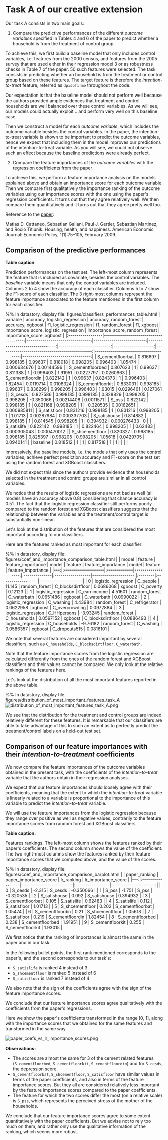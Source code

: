 # Task A of our creative extension

Our task A consists in two main goals:
1. Compare the predictive performances of the different _outcome variables_ specified in Tables 4 and 6 of the paper to predict whether a household is from the treatment of control group.

To achieve this, we first build a baseline model that only includes control variables, i.e. features from the 2000 census, and features from the 2005 survey that are used either in their regression model 3 or as robustness checks in Table 7 of the paper.
50 such features were selected.
The task consists in predicting whether an household is from the treatment or control group based on these features. The target feature is therefore the _intention-to-treat_ feature, referred as `dpisofirme` throughout the code.

Our expectation is that the baseline model should not perform well because the authors provided ample evidences that treatment and control households are well balanced over these control variables. As we will see, our models could actually exploit .. and perform very well on this baseline case.

Then we construct a model for each _outcome variable_, which includes the outcome variable besides the control variables.
In the paper, the intention-to-treat variable is shown to be important to predict the outcome variables, hence we expect that including them in the model improves our predictions of the intention-to-treat variable.
As you will see, we could not observe such an effect because the baseline predictions were already perfect.

2. Compare the feature importances of the _outcome variables_ with the regression coefficients from the paper

To achieve this, we perform a feature importance analysis on the models explained above and obtain an importance score for each outcome variable.
Then we compare first qualitatively the importance ranking of the outcome variables using our importance scores with the one using the paper's regression coefficients.
It turns out that they agree relatively well.
We then compare them quantitatively and it turns out that they agree pretty well too.

Reference to the [paper](https://www.aeaweb.org/articles?id=10.1257/pol.1.1.75):

Matias D. Cattaneo, Sebastian Galiani, Paul J. Gertler, Sebastian Martinez, and Rocio Titiunik. Housing, health, and happiness. American Economic Journal: Economic Policy, 1(1):75–105, February 2009.


## Comparison of the predictive performances

**Table caption**:

Prediction performances on the test set.
The left-most column represents the feature that is included as covariate, besides the control variables.
The _baseline_ variable means that only the control variables are included.
Columns 2 to 4 show the accuracy of each classifier.
Columns 5 to 7 show the F1-score of each classifier.
The 3 right-most columns represent the feature importance associated to the feature mentioned in the first column for each classifier.

%% In datastory, display file: figures/classifiers_performances_table.html
| variable         |   accuracy, logistic_regression |   accuracy, random_forest |   accuracy, xgboost |   f1, logistic_regression |   f1, random_forest |   f1, xgboost |   importance_score, logistic_regression |   importance_score, random_forest |   importance_score, xgboost |
|:-----------------|--------------------------------------:|--------------------------------:|--------------------------:|--------------------------------:|--------------------------:|--------------------:|----------------------------------------------:|----------------------------------------:|----------------------------------:|
| S_cementfloorbat |                              0.816697 |                        0.998185 |                  0.99637  |                        0.818018 |                  0.998205 |            0.996403 |                                      1.05474  |                             0.000634676 |                       0.00144596  |
| S_cementfloorbed |                              0.807623 |                        1        |                  0.99637  |                        0.811388 |                  1        |            0.996403 |                                      1.91951  |                             0.0227797   |                       0.0260963   |
| S_cementfloordin |                              0.822142 |                        1        |                  0.99637  |                        0.824373 |                  1        |            0.996403 |                                      1.82454  |                             0.0119714   |                       0.0108324   |
| S_cementfloorkit |                              0.833031 |                        0.998185 |                  0.99637  |                        0.836299 |                  0.998205 |            0.996403 |                                      1.93015  |                             0.0296461   |                       0.127061    |
| S_cesds          |                              0.827586 |                        0.998185 |                  0.998185 |                        0.828829 |                  0.998205 |            0.998205 |                                     -0.350066 |                             0.00214408  |                       0.0011571   |
| S_pss            |                              0.822142 |                        0.998185 |                  1        |                        0.821168 |                  0.998205 |            1        |                                     -0.320535 |                             0.00162651  |                       0.000985811 |
| S_satisfloor     |                              0.831216 |                        0.998185 |                  1        |                        0.831216 |                  0.998205 |            1        |                                      1.01713  |                             0.00287984  |                       0.000337703 |
| S_satishouse     |                              0.814882 |                        0.998185 |                  1        |                        0.814545 |                  0.998205 |            1        |                                      0.394932 |                             0.000276433 |                       0           |
| S_satislife      |                              0.822142 |                        0.998185 |                  1        |                        0.822464 |                  0.998205 |            1        |                                      0.62483  |                             0.000305043 |                       0.000470012 |
| S_shcementfloor  |                              0.820327 |                        0.998185 |                  0.998185 |                        0.825397 |                  0.998205 |            0.998205 |                                      1.05618  |                             0.0429705   |                       0.0940141   |
| baseline         |                              0.818512 |                        1        |                  1        |                        0.817518 |                  1        |            1        |                                               |                                         |                                   |

Impressively, the baseline models, i.e. the models that only uses the control variables, achieve perfect prediction accuracy and F1-score on the test set using the random forest and XGBoost classifiers.

We did not expect this since the authors provide evidence that households selected in the treatment and control groups are similar in all control variables.

We notice that the results of logistic regressions are not bad as well (all models have an accuracy above 0.8) considering that chance accuracy is 0.51.
The fact that the logistic regression classifier still performs poorly compared to the random forest and XGBoost classifiers suggests that the relationship between the variables and the treatment/control target is substantially non-linear.

Let's look at the distribution of the features that are considered the most important according to our classifiers.

Here are the features ranked as most important for each classifier:

%% In datastory, display file: figures/coef_and_importance_comparison_table.html
|    | model               | feature      |   feature_importance | model         | feature           |   feature_importance | model   | feature           |   feature_importance |
|---:|:--------------------|:-------------|---------------------:|:--------------|:------------------|---------------------:|:--------|:------------------|---------------------:|
|  0 | logistic_regression | C_people     |             11.145   | random_forest | C_blocksdirtfloor |            0.0686068 | xgboost | C_poverty         |            0.12123   |
|  1 | logistic_regression | C_earnincome |              4.51601 | random_forest | C_waterbath       |            0.0651486 | xgboost | C_waterbath       |            0.0990022 |
|  2 | logistic_regression | C_washing    |              4.43984 | random_forest | C_refrigerator    |            0.0622958 | xgboost | C_overcrowding    |            0.0972884 |
|  3 | logistic_regression | C_HHpersons  |             -3.93245 | random_forest | C_households      |            0.0597152 | xgboost | C_blocksdirtfloor |            0.0886493 |
|  4 | logistic_regression | C_households |             -9.76182 | random_forest | C_washing         |            0.0586357 | xgboost | C_dropouts515     |            0.0816101 |


We note that several features are considered important by several classifiers, such as `C_households`, `C_blocksdirtfloor`, `C_waterbath`.

Note that the feature importance scores from the logistic regression are calculated differently from the ones of the random forest and XGBoost classifiers and their values cannot be compared. We only look at the relative rankings of the features here.

Let's look at the distribution of all the most important features reported in the above table.

%% In datastory, display file: figures/distribution_of_most_important_features_task_A
![distribution_of_most_important_features_task_A.png](./figures/distribution_of_most_important_features_task_A.png)

We see that the distribution for the treatment and control groups are indeed relatively different for these features.
It is remarkable that our classifiers are able to take advantage of this to such an extent as to perfectly predict the treatment/control labels on a held-out test set.

## Comparison of our feature importances with their _intention-to-treatment_ coefficients

We now compare the feature importances of the outcome variables obtained in the present task, with the coefficients of the _intention-to-treat_ variable that the authors obtain in their regression analyses.

We expect that our feature importances should loosely agree with their coefficients, meaning that the extent to which the _intention-to-treat_ variable is linearly related to a variable is proportional to the importance of this variable to predict the _intention-to-treat_ variable.

We will use the feature importances from the logistic regression because they range over positive as well as negative values, contrarily to the feature importance scores from random forest and XGBoost classifiers.


**Table caption:**

Features rankings.
The left-most column shows the features ranked by their paper's coefficients. The second column shows the value of the coefficient.
The two right-most columns show the features ranked by their feature importance scores that we computed above, and the value of the scores.

%% In datastory, display file: figures/coef_and_importance_comparison_barplot.html
|    | paper_ranking    |   paper_importance_score | lr_ranking       |   lr_importance_score |
|---:|:-----------------|-------------------------:|:-----------------|----------------------:|
|  0 | S_cesds          |                   -2.315 | S_cesds          |             -0.350066 |
|  1 | S_pss            |                   -1.751 | S_pss            |             -0.320535 |
|  2 | S_satishouse     |                    0.092 | S_satishouse     |              0.394932 |
|  3 | S_cementfloorbat |                    0.105 | S_satislife      |              0.62483  |
|  4 | S_satislife      |                    0.112 | S_satisfloor     |              1.01713  |
|  5 | S_shcementfloor  |                    0.202 | S_cementfloorbat |              1.05474  |
|  6 | S_cementfloordin |                    0.21  | S_shcementfloor  |              1.05618  |
|  7 | S_satisfloor     |                    0.219 | S_cementfloordin |              1.82454  |
|  8 | S_cementfloorbed |                    0.238 | S_cementfloorbed |              1.91951  |
|  9 | S_cementfloorkit |                    0.255 | S_cementfloorkit |              1.93015  |

We first notice that the ranking of importances is almost the same in the paper and in our task:

In the following bullet points, the first rank mentioned corresponds to the paper's, and the second corresponds to our task's:
- `S_satislife` is ranked 4 instead of 3
- `S_shcementfloor` is ranked 5 instead of 6
- `S_satisfloor` is ranked 7 instead of 4

We also note that the sign of the coefficients agree with the sign of the feature importance scores.

We conclude that our feature importance scores agree qualitatively with the coefficients from the paper's regressions.


Here we show the paper's coefficients transformed in the range \[0, 1\], along with the importance scores that we obtained for the same features and transformed in the same way.

![paper_coefs_vs_lr_importance_scores.png](./figures/paper_coefs_vs_lr_importance_scores.png)

**Observations:**
- The scores are almost the same for 3 of the cement related features (`S_cementfloorbed`, `S_cementfloorkit`, `S_cementfloordin`) and for `S_cesds`, the depression score.
- `S_cementfloorbat`, `S_shcementfloor`, `S_satisfloor` have similar values in terms of the paper coefficients, and also in terms of the feature importance scores. But they all are considered relatively less important by the feature importance scores compared to the paper coefficients.
- The feature for which the two scores differ the most (on a relative scale) is `S_pss`, which represents the perceived stress of the mother of the households.

We conclude that our feature importance scores agree to some extent quantitatively with the paper coefficients. 
But we advise not to rely too much on them, and rather only use the qualitative information of the ranking, which seems more robust.
